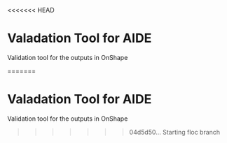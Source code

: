 <<<<<<< HEAD
# Valadation Tool for AIDE

Validation tool for the outputs in OnShape

=======
# Valadation Tool for AIDE

Validation tool for the outputs in OnShape

>>>>>>> 04d5d50... Starting floc branch
